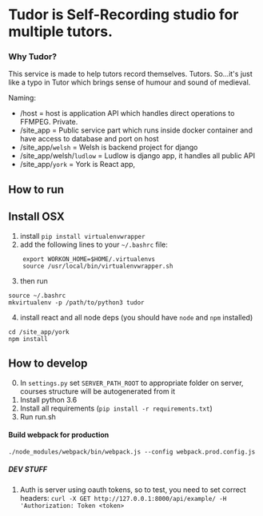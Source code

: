 # Tudor is Self-Recording studio for multiple tutors.
### Why Tudor?
This service is made to help tutors record themselves. Tutors. So...it's just like a typo in Tutor which brings sense of humour and sound of medieval.

Naming:
   - /host = host is application API which handles direct operations to FFMPEG. Private.
   - /site_app = Public service part which runs inside docker container and have access to database and port on host
   - /site_app/`welsh` = Welsh is backend project for django
   - /site_app/welsh/`ludlow` = Ludlow is django app, it handles all public API
   - /site_app/`york` = York is React app,


## How to run


## Install OSX
1. install `pip install virtualenvwrapper`
2. add the following lines to your `~/.bashrc` file:
```
    export WORKON_HOME=$HOME/.virtualenvs
    source /usr/local/bin/virtualenvwrapper.sh
```
3. then run
```
source ~/.bashrc
mkvirtualenv -p /path/to/python3 tudor
```
4. install react and all node deps (you should have `node` and `npm` installed)
```
cd /site_app/york
npm install
```

## How to develop

0. In `settings.py` set `SERVER_PATH_ROOT` to appropriate folder on server, courses structure will be autogenerated from it
1. Install python 3.6
2. Install all requirements (`pip install -r requirements.txt`)
3. Run run.sh


#### Build webpack for production
```
./node_modules/webpack/bin/webpack.js --config webpack.prod.config.js
```


##### DEV STUFF

1) Auth is server using oauth tokens, so to test, you need to set correct headers:
`curl -X GET http://127.0.0.1:8000/api/example/ -H 'Authorization: Token <token>`
